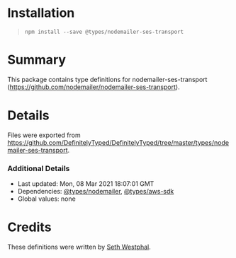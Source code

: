 # Installation
> `npm install --save @types/nodemailer-ses-transport`

# Summary
This package contains type definitions for nodemailer-ses-transport (https://github.com/nodemailer/nodemailer-ses-transport).

# Details
Files were exported from https://github.com/DefinitelyTyped/DefinitelyTyped/tree/master/types/nodemailer-ses-transport.

### Additional Details
 * Last updated: Mon, 08 Mar 2021 18:07:01 GMT
 * Dependencies: [@types/nodemailer](https://npmjs.com/package/@types/nodemailer), [@types/aws-sdk](https://npmjs.com/package/@types/aws-sdk)
 * Global values: none

# Credits
These definitions were written by [Seth Westphal](https://github.com/westy92).

